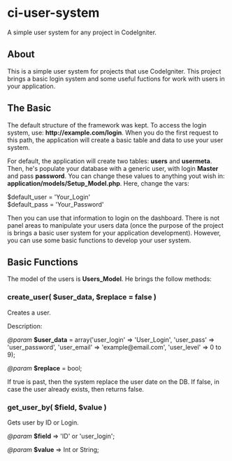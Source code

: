 # ci-user-system
A simple user system for any project in CodeIgniter.

<h2>About</h2>

<p>This is a simple user system for projects that use CodeIgniter. This project brings a basic login system and some useful fuctions for work with users in your application.</p>

<h2>The Basic</h2>

<p>The default structure of the framework was kept. To access the login system, use: <strong>http://example.com/login</strong>. When you do the first request to this path, the application will create a basic table and data to use your user system.</p>

<p>For default, the application will create two tables: <strong>users</strong> and <strong>usermeta</strong>. Then, he's populate your database with a generic user, with login <strong>Master</strong> and pass <strong>password</strong>. You can change these values to anything yout wish in: <strong>application/models/Setup_Model.php</strong>. Here, change the vars:</p>

<p>$default_user = 'Your_Login'<br>
$default_pass = 'Your_Password'</p>

<p>Then you can use that information to login on the dashboard. There is not panel areas to manipulate your users data (once the purpose of the project is brings a basic user system for your application development). However, you can use some basic functions to develop your user system.</p>

<h2>Basic Functions</h2>

<p>The model of the users is <strong>Users_Model</strong>. He brings the follow methods:</p>

<h3>create_user( $user_data, $replace = false )</h3>

<p>Creates a user.</p>

<p>Description:</p>

<p><em>@param</em> <strong>$user_data</strong> = array('user_login' => 'User_Login', 'user_pass' => 'user_password', 'user_email' => 'example@email.com', 'user_level' => 0 to 9);</p>

<p><em>@param</em> <strong>$replace</strong> = bool;</p>

<p>If true is past, then the system replace the user date on the DB. If false, in case the user already exists, then returns false.</p>

<h3>get_user_by( $field, $value )</h3>

<p>Gets user by ID or Login.</p>

<p><em>@param</em> <strong>$field</strong> => 'ID' or 'user_login';</p>

<p><em>@param</em> <strong>$value</strong> => Int or String;</p>
